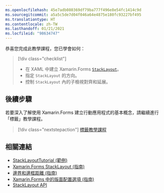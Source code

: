 ```yaml
---
ms.openlocfilehash: 45e7adb080369df79ba777f496e8e54fc1414c9d
ms.sourcegitcommit: a5a5c5de7d04f046a64e4875e180fc93227bf495
ms.translationtype: HT
ms.contentlocale: zh-TW
ms.lasthandoff: 01/21/2021
ms.locfileid: "98634747"
---
```

恭喜您完成此教學課程，您已學會如何：

> [!div class="checklist"]
>
> - 在 XAML 中建立 Xamarin.Forms [`StackLayout`](xref:Xamarin.Forms.StackLayout)。
> - 指定 `StackLayout` 的方向。
> - 控制 `StackLayout` 內的子檢視對齊和延展。

## <a name="next-steps"></a>後續步驟

若要深入了解使用 Xamarin.Forms 建立行動應用程式的基本概念，請繼續進行「標籤」教學課程。

> [!div class="nextstepaction"]
> [標籤教學課程](~/get-started/tutorials/label/index.yml)

## <a name="related-links"></a>相關連結

- [StackLayoutTutorial (範例)](/samples/xamarin/xamarin-forms-samples/getstarted-tutorials-stacklayouttutorial/)
- [Xamarin.Forms StackLayout (指南)](~/xamarin-forms/user-interface/layouts/stacklayout.md)
- [邊界和邊框距離 (指南)](~/xamarin-forms/user-interface/layouts/margin-and-padding.md)
- [Xamarin.Forms 中的版面配置選項 (指南)](~/xamarin-forms/user-interface/layouts/layout-options.md)
- [StackLayout API](xref:Xamarin.Forms.StackLayout)
